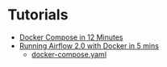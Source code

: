 # Tutorials
- [Docker Compose in 12 Minutes](https://youtu.be/Qw9zlE3t8Ko?si=bO8lUQV-_SirCWKL)
- [Running Airflow 2.0 with Docker in 5 mins](https://youtu.be/aTaytcxy2Ck?si=nKfCcNFee1dCXXyi)
    - [docker-compose.yaml](https://airflow.apache.org/docs/apache-airflow/stable/docker-compose.yam)